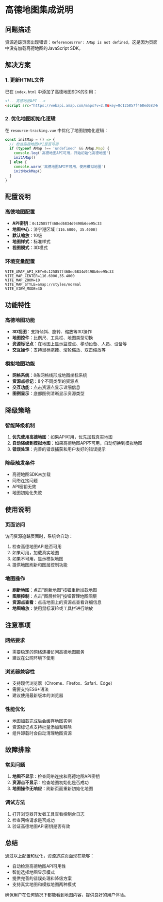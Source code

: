 # 高德地图集成说明

## 问题描述
资源追踪页面出现错误：`ReferenceError: AMap is not defined`，这是因为页面中没有加载高德地图的JavaScript SDK。

## 解决方案

### 1. 更新HTML文件
已在 `index.html` 中添加了高德地图SDK的引用：

```html
<!-- 高德地图API -->
<script src="https://webapi.amap.com/maps?v=2.0&key=0c125857f468ed6834d9490b6ee95c33"></script>
```

### 2. 优化地图初始化逻辑
在 `resource-tracking.vue` 中优化了地图初始化逻辑：

```typescript
const initMap = () => {
  // 检查高德地图API是否可用
  if (typeof AMap !== 'undefined' && AMap.Map) {
    console.log('高德地图API可用，开始初始化高德地图')
    initAMap()
  } else {
    console.warn('高德地图API不可用，使用模拟地图')
    initMockMap()
  }
}
```

## 配置说明

### 高德地图配置
- **API密钥**：`0c125857f468ed6834d9490b6ee95c33`
- **地图中心**：济宁港区域 `[116.6000, 35.4000]`
- **默认缩放**：10级
- **地图样式**：标准样式
- **视图模式**：3D模式

### 环境变量配置
```env
VITE_AMAP_API_KEY=0c125857f468ed6834d9490b6ee95c33
VITE_MAP_CENTER=116.6000,35.4000
VITE_MAP_ZOOM=10
VITE_MAP_STYLE=amap://styles/normal
VITE_VIEW_MODE=3D
```

## 功能特性

### 高德地图功能
- **3D视图**：支持倾斜、旋转、缩放等3D操作
- **地图控件**：比例尺、工具栏、地图类型切换
- **资源标记点**：在地图上显示监控点、移动设备、人员、设备等
- **交互操作**：支持鼠标拖拽、滚轮缩放、双击缩放等

### 模拟地图功能
- **网格系统**：8条网格线形成地图坐标系统
- **资源点标记**：8个不同类型的资源点
- **交互功能**：点击资源点显示详细信息
- **图例显示**：底部图例清晰显示资源类型

## 降级策略

### 智能降级机制
1. **优先使用高德地图**：如果API可用，优先加载真实地图
2. **自动降级到模拟地图**：如果高德地图API不可用，自动切换到模拟地图
3. **错误处理**：完善的错误捕获和用户友好的错误提示

### 降级触发条件
- 高德地图SDK未加载
- 网络连接问题
- API密钥无效
- 地图初始化失败

## 使用说明

### 页面访问
访问资源追踪页面时，系统会自动：
1. 检查高德地图API是否可用
2. 如果可用，加载真实地图
3. 如果不可用，显示模拟地图
4. 提供地图刷新和图层控制功能

### 地图操作
- **刷新地图**：点击"刷新地图"按钮重新加载地图
- **图层控制**：点击"图层控制"按钮管理地图图层
- **资源点查看**：点击地图上的资源点查看详细信息
- **地图缩放**：使用鼠标滚轮或工具栏进行缩放

## 注意事项

### 网络要求
- 需要稳定的网络连接访问高德地图服务
- 建议在公网环境下使用

### 浏览器兼容性
- 支持现代浏览器（Chrome、Firefox、Safari、Edge）
- 需要支持ES6+语法
- 建议使用最新版本的浏览器

### 性能优化
- 地图加载完成后会缓存地图实例
- 资源标记点支持批量添加和移除
- 组件卸载时会自动清理地图资源

## 故障排除

### 常见问题
1. **地图不显示**：检查网络连接和高德地图API密钥
2. **资源点不显示**：检查地图初始化是否成功
3. **地图操作无响应**：刷新页面重新初始化地图

### 调试方法
1. 打开浏览器开发者工具查看控制台日志
2. 检查网络请求是否成功
3. 验证高德地图API密钥是否有效

## 总结

通过以上配置和优化，资源追踪页面现在能够：
- 自动检测高德地图API可用性
- 智能选择地图显示模式
- 提供完善的错误处理和降级方案
- 支持真实地图和模拟地图两种模式

确保用户在任何情况下都能看到地图内容，提供良好的用户体验。
